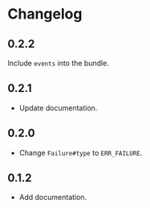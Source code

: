 # Changelog

## 0.2.2

Include `events` into the bundle.

## 0.2.1

- Update documentation.

## 0.2.0

- Change `Failure#type` to `ERR_FAILURE`.

## 0.1.2

- Add documentation.

